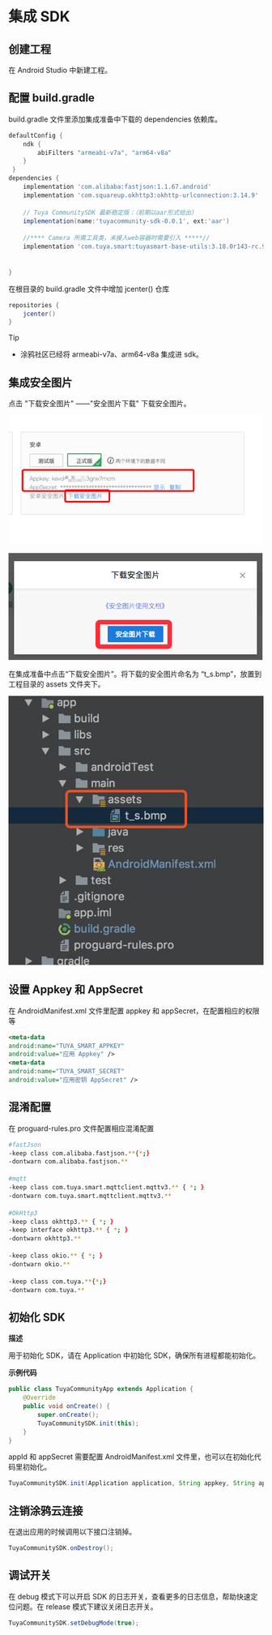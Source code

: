 # 集成 SDK
## 创建工程

在 Android Studio 中新建工程。

## 配置 build.gradle 

build.gradle 文件里添加集成准备中下载的 dependencies 依赖库。

```groovy
defaultConfig {
    ndk {
        abiFilters "armeabi-v7a", "arm64-v8a"
    }
 }
dependencies {
    implementation 'com.alibaba:fastjson:1.1.67.android'
    implementation 'com.squareup.okhttp3:okhttp-urlconnection:3.14.9'
  	
    // Tuya CommunitySDK 最新稳定版：（前期以aar形式给出）
    implementation(name:'tuyacommunity-sdk-0.0.1', ext:'aar')
    
    //**** Camera 所需工具类，未接入web容器时需要引入 *****//
    implementation 'com.tuya.smart:tuyasmart-base-utils:3.18.0r143-rc.9'
  
   
}
```

在根目录的 build.gradle 文件中增加 jcenter() 仓库

```groovy
repositories {
    jcenter()
}
```

>[!TIP]
>
> * 涂鸦社区已经将 armeabi-v7a、arm64-v8a 集成进 sdk。


## 集成安全图片

点击 "下载安全图片" ——"安全图片下载" 下载安全图片。

![](./images/download_t_s.png)

![](./images/download_t_s_1.png)

在集成准备中点击“下载安全图片”。将下载的安全图片命名为 “t_s.bmp”，放置到工程目录的 assets 文件夹下。

![](./images/addt_s.png)



## 设置 Appkey 和 AppSecret

在 AndroidManifest.xml 文件里配置 appkey 和 appSecret，在配置相应的权限等

```xml
<meta-data
android:name="TUYA_SMART_APPKEY"
android:value="应用 Appkey" />
<meta-data
android:name="TUYA_SMART_SECRET"
android:value="应用密钥 AppSecret" />

```

## 混淆配置

在 proguard-rules.pro 文件配置相应混淆配置

```bash
#fastJson
-keep class com.alibaba.fastjson.**{*;}
-dontwarn com.alibaba.fastjson.**

#mqtt
-keep class com.tuya.smart.mqttclient.mqttv3.** { *; }
-dontwarn com.tuya.smart.mqttclient.mqttv3.**

#OkHttp3
-keep class okhttp3.** { *; }
-keep interface okhttp3.** { *; }
-dontwarn okhttp3.**

-keep class okio.** { *; }
-dontwarn okio.**

-keep class com.tuya.**{*;}
-dontwarn com.tuya.**
```

## 初始化 SDK
**描述**

用于初始化 SDK，请在 Application 中初始化 SDK，确保所有进程都能初始化。

**示例代码**

```java
public class TuyaCommunityApp extends Application {
    @Override
    public void onCreate() {
        super.onCreate();
        TuyaCommunitySDK.init(this);
    }
}
```


appId 和 appSecret 需要配置 AndroidManifest.xml 文件里，也可以在初始化代码里初始化。

```java
TuyaCommunitySDK.init(Application application, String appkey, String appSerect) 
```




## 注销涂鸦云连接
在退出应用的时候调用以下接口注销掉。

```java
TuyaCommunitySDK.onDestroy();
```

## 调试开关

在 debug 模式下可以开启 SDK 的日志开关，查看更多的日志信息，帮助快速定位问题。在 release 模式下建议关闭日志开关。

```java
TuyaCommunitySDK.setDebugMode(true);
```

